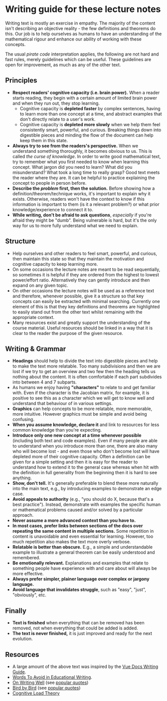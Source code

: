 #  Writing guide for these lecture notes

Writing text is mostly an exercise in empathy. The majority of the content isn't describing an objective reality - the few definitions and theorems do this. Our job is to help ourselves as humans to have an understanding of the mathematical rigour and enhance our ability of working with these concepts. 

The usual _pirate code_ interpretation applies, the following are not hard and fast rules, merely guidelines which can be useful. These guidelines are open for improvement, as much as any of the other text.

## Principles

- **Respect readers' cognitive capacity (i.e. brain power).** When a reader starts reading, they begin with a certain amount of limited brain power and when they run out, they stop learning.
  - Cognitive capacity is **depleted faster** by complex sentences, having to learn more than one concept at a time, and abstract examples that don't directly relate to a user's work.
  - Cognitive capacity is **depleted more slowly** when we help them feel consistently smart, powerful, and curious. Breaking things down into digestible pieces and minding the flow of the document can help keep them in this state.
- **Always try to see from the readers's perspective.** When we understand something thoroughly, it becomes obvious to us. This is called _the curse of knowledge_. In order to write good mathematical text, try to remember what you first needed to know when learning this concept. What jargon did you need to learn? What did you misunderstand? What took a long time to really grasp? Good text meets the reader where they are. It can be helpful to practice explaining the concept to people in person before.
- **Describe the _problem_ first, then the solution.** Before showing how a definition/theorem/technique works, it's important to explain why it exists. Otherwise, readers won't have the context to know if this information is important to them (is it a relevant problem?) or what prior knowledge/experience to connect it to.
- **While writing, don't be afraid to ask questions**, _especially_ if you're afraid they might be "dumb". Being vulnerable is hard, but it's the only way for us to more fully understand what we need to explain.

## Structure

- Help ourselves and other readers to feel smart, powerful, and curious, then maintain this state so that they maintain the motivation and cognitive capacity to keep learning more. 
- On some occasions the lecture notes are meant to be read sequentially, so sometimes it is helpful if they are ordered from the highest to lowest power/effort ratio. Alternatively they can gently introduce and then expand on any given topic.
- On other occasions the lecture notes will be used as a reference text and therefore, whenever possible, give it a structure so that key concepts can easily be extracted with minimal searching. Currently one element of this is that they key definitions and theorems are highlighted to easily stand out from the other text whilst remaining with the appropriate context. 
- Many resources exist and greatly support the understanding of the course material. Useful resources should be linked in a way that it is clear to the reader the purpose of the given resource.

## Writing & Grammar

- **Headings** should help to divide the text into digestible pieces and help to make the text more relatable. Too many subdivisions and then we are lost if we try to get an overview and two few then the heading tells us nothing about the content. It is often comfortable if each part subdivides into between 4 and 7 subparts. 
- As humans we enjoy having **"characters"** to relate to and get familiar with. Even if the character is the Jacobian matrix, for example, it is positive to see this as a character which we will get to know well and understand that behaviour of in various settings.
- **Graphics** can help concepts to be more relatable, more memorable, more intuitive. However graphics must be simple and avoid being confusing.
- **When you assume knowledge, declare it** and link to resources for less common knowledge than you're expecting.
- **Introduce only one new concept at a time whenever possible** (including both text and code examples). Even if many people are able to understand when you introduce more than one, there are also many who will become lost - and even those who don't become lost will have depleted more of their cognitive capacity. Often a definition can be given for a simple setting and then it is easy for the reader to understand how to extend it to the general case whereas when hit with the definition in full generality from the beginning then it is hard to see anything.
- **Show, don't tell.** It's generally preferable to blend these more naturally into the main text, e.g., by introducing examples to demonstrate an edge case.
- **Avoid appeals to authority** (e.g., "you should do X, because that's a best practice"). Instead, demonstrate with examples the specific human or mathematical problems caused and/or solved by a particular approach.
- **Never assume a more advanced context than you have to.**
- **In most cases, prefer links between sections of the docs over repeating the same content in multiple sections.** Some repetition in content is unavoidable and even essential for learning. However, too much repetition also makes the text more overly verbose.
- **Relatable is better than obscure.** E.g., a simple and understandable example to illustrate a general theorem can be easily understood and remembered.
- **Be emotionally relevant.** Explanations and examples that relate to something people have experience with and care about will always be more effective.
- **Always prefer simpler, plainer language over complex or jargony language.** 
- **Avoid language that invalidates struggle**, such as "easy", "just", "obviously", etc.


## Finally

- **Text is finished** when everything that can be removed has been removed, not when everything that could be added is added.
- **The text is never finished,** it is just improved and ready for the next evolution.


## Resources

- A large amount of the above text was inspired by the [Vue Docs Writing Guide](https://v3.vuejs.org/guide/contributing/writing-guide.html).
- [Words To Avoid in Educational Writing](https://css-tricks.com/words-avoid-educational-writing/).
- [On Writing Well](https://www.amazon.com/Writing-Well-30th-Anniversary-Nonfiction-ebook/dp/B0090RVGW0) (see [popular quotes](https://www.goodreads.com/work/quotes/1139032-on-writing-well-the-classic-guide-to-writing-nonfiction))
- [Bird by Bird](https://www.amazon.com/Bird-Some-Instructions-Writing-Life/dp/0385480016) (see [popular quotes](https://www.goodreads.com/work/quotes/841198-bird-by-bird-some-instructions-on-writing-and-life))
- [Cognitive Load Theory](https://www.amazon.com/Cognitive-Explorations-Instructional-Performance-Technologies/dp/144198125X/)
